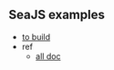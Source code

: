## SeaJS examples

- [to build](https://github.com/seajs/seajs/issues/426)
- ref
	- [all doc](http://seajs.org/docs/#docs)
